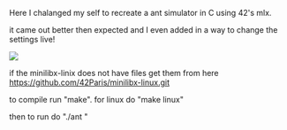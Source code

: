 Here I chalanged my self to recreate a ant simulator in C using 42's mlx.

it came out better then expected and I even added in a way to change the settings live!

![](https://user-images.githubusercontent.com/87624652/180919457-5330f755-38f3-4a61-a951-aeaa9e7724aa.gif)

if the minilibx-linix does not have files get them from here https://github.com/42Paris/minilibx-linux.git

to compile run "make". for linux do "make linux"

then to run do "./ant <num of ants>"
